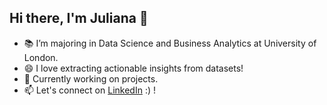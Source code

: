 ## Hi there, I'm Juliana 👋
- 📚 I’m majoring in Data Science and Business Analytics at University of London.
- 😄 I love extracting actionable insights from datasets!
- 🌱 Currently working on projects.
- 📫 Let's connect on [LinkedIn](https://www.linkedin.com/in/juliana-charisse-r) :) !

<!--
**julianacharisser/julianacharisser** is a ✨ _special_ ✨ repository because its `README.md` (this file) appears on your GitHub profile.

Here are some ideas to get you started:

- 🔭 I’m currently working on ...
- 🌱 I’m currently learning ...
- 👯 I’m looking to collaborate on ...
- 🤔 I’m looking for help with ...
- 💬 Ask me about ...
- 📫 How to reach me: ...
- 😄 Pronouns: ...
- ⚡ Fun fact: ...
-->
